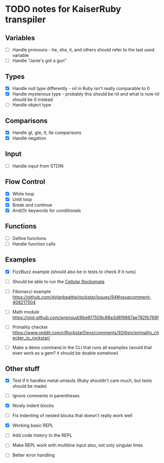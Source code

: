 # TODO notes for KaiserRuby transpiler

## Variables

- [ ] Handle pronouns - he, she, it, and others should refer to the last used variable
- [ ] Handle "Janie's got a gun"

## Types

- [x] Handle null type differently - nil in Ruby isn't really comparable to 0
- [x] Handle mysterious type - probably this should be nil and what is now nil should be 0 instead
- [ ] Handle object type

## Comparisons

- [x] Handle gt, gte, lt, lte comparisons
- [x] Handle negation

## Input

- [ ] Handle input from STDIN

## Flow Control

- [x] While loop
- [x] Until loop
- [x] Break and continue
- [x] And/Or keywords for conditionals

## Functions

- [ ] Define functions
- [ ] Handle function calls

## Examples

- [x] FizzBuzz example (should also be in tests to check if it runs)
- [ ] Should be able to run the [Cellular Rockomata](https://github.com/Rifhutch/cellular-rocktomata)
- [ ] Fibonacci example https://github.com/dylanbeattie/rockstar/issues/94#issuecomment-408217504
- [ ] Math module https://gist.github.com/wrenoud/6be6f7509c88a3d8f9867ae782fb768f
- [ ] Primality checker https://www.reddit.com/r/RockstarDevs/comments/92i6sm/primality_checker_in_rockstar/

- [ ] Make a demo command in the CLI that runs all examples (would that even work as a gem? it should be doable somehow)

## Other stuff

- [x] Test if it handles metal umlauts (Ruby shouldn't care much, but tests should be made)
- [ ] Ignore comments in parentheses

- [x] Nicely indent blocks
- [ ] Fix indenting of nested blocks that doesn't really work well

- [x] Working basic REPL
- [ ] Add code history to the REPL
- [ ] Make REPL work with multiline input also, not only singular lines

- [ ] Better error handling